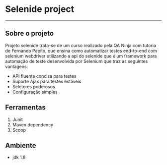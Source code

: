﻿# Selenide project
 ____
 ## Sobre o projeto
 Projeto selenide trata-se de um curso realizado pela QA Ninja com tutoria de Fernando Papito, que ensina como automatizar testes end-to-end com selenium webdriver utilizando a api do selenide que é um framework para automação de teste desenvolvida por Selenium que traz as seguintes vantagens:
 * API fluente concisa para testes 
 * Suporte Ajax para testes estáveis  
 * Seletores poderosos     
 * Configuração simples
## Ferramentas
1. Junit
2. Maven dependency
3. Scoop
## Ambiente
* jdk 1.8
